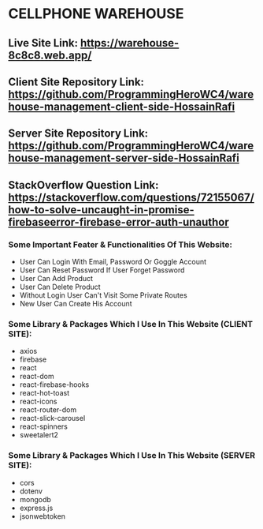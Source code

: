 # CELLPHONE WAREHOUSE

## Live Site Link: https://warehouse-8c8c8.web.app/

## Client Site Repository Link: https://github.com/ProgrammingHeroWC4/warehouse-management-client-side-HossainRafi

## Server Site Repository Link: https://github.com/ProgrammingHeroWC4/warehouse-management-server-side-HossainRafi

## StackOverflow Question Link: https://stackoverflow.com/questions/72155067/how-to-solve-uncaught-in-promise-firebaseerror-firebase-error-auth-unauthor

### Some Important Feater & Functionalities Of This Website:
- User Can Login With Email, Password Or Goggle Account
- User Can Reset Password If User Forget Password
- User Can Add Product
- User Can Delete Product
- Without Login User Can't Visit Some Private Routes
- New User Can Create His Account

### Some Library & Packages Which I Use In This Website (CLIENT SITE):
- axios
- firebase
- react
- react-dom
- react-firebase-hooks
- react-hot-toast
- react-icons
- react-router-dom
- react-slick-carousel
- react-spinners
- sweetalert2

### Some Library & Packages Which I Use In This Website (SERVER SITE):
- cors
- dotenv
- mongodb
- express.js
- jsonwebtoken